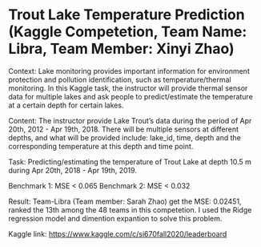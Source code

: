 # Trout Lake Temperature Prediction (Kaggle Competetion, Team Name: Libra, Team Member: Xinyi Zhao)

Context:
Lake monitoring provides important information for environment protection and pollution identification, such as temperature/thermal monitoring. In this Kaggle task, the instructor will provide thermal sensor data for multiple lakes and ask people to predict/estimate the temperature at a certain depth for certain lakes.

Content:
The instructor provide Lake Trout’s data during the period of Apr 20th, 2012 - Apr 19th, 2018. There will be multiple sensors at different depths, and what will be provided include: lake_id, time, depth and the corresponding temperature at this depth and time point. 

Task:
Predicting/estimating the temperature of Trout Lake at depth 10.5 m during Apr 20th, 2018 - Apr 19th, 2019. 

Benchmark 1:  MSE < 0.065
Benchmark 2:  MSE < 0.032

Result: Team-Libra (Team member: Sarah Zhao) get the MSE: 0.02451, ranked the 13th among the 48 teams in this competetion.
I used the Ridge regression model and dimention expantion to solve this problem.

Kaggle link: https://www.kaggle.com/c/si670fall2020/leaderboard








